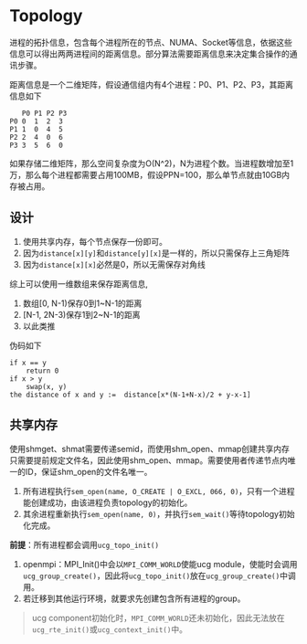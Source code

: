 # Topology
进程的拓扑信息，包含每个进程所在的节点、NUMA、Socket等信息，依据这些信息可以得出两两进程间的距离信息。部分算法需要距离信息来决定集合操作的通讯步骤。

距离信息是一个二维矩阵，假设通信组内有4个进程：P0、P1、P2、P3，其距离信息如下
```
   P0 P1 P2 P3
P0 0  1  2  3
P1 1  0  4  5
P2 2  4  0  6
P3 3  5  6  0
```
如果存储二维矩阵，那么空间复杂度为O(N^2)，N为进程个数。当进程数增加至1万，那么每个进程都需要占用100MB，假设PPN=100，那么单节点就由10GB内存被占用。

## 设计
1. 使用共享内存，每个节点保存一份即可。
2. 因为`distance[x][y]`和`distance[y][x]`是一样的，所以只需保存上三角矩阵
3. 因为`distance[x][x]`必然是0，所以无需保存对角线

综上可以使用一维数组来保存距离信息,
1. 数组[0, N-1)保存0到1~N-1的距离
2. [N-1, 2N-3)保存1到2~N-1的距离
3. 以此类推

伪码如下
```
if x == y
    return 0
if x > y
    swap(x, y)
the distance of x and y :=  distance[x*(N-1+N-x)/2 + y-x-1]
```

## 共享内存
使用shmget、shmat需要传递semid，而使用shm_open、mmap创建共享内存只需要提前规定文件名，因此使用shm_open、mmap。需要使用者传递节点内唯一的ID，保证shm_open的文件名唯一。
1. 所有进程执行`sem_open(name, O_CREATE | O_EXCL, 066, 0)`，只有一个进程能创建成功，由该进程负责topology的初始化。
2. 其余进程重新执行`sem_open(name, 0)`，并执行`sem_wait()`等待topology初始化完成。

**前提**：所有进程都会调用`ucg_topo_init()`
1. openmpi：MPI_Init()中会以`MPI_COMM_WORLD`使能ucg module，使能时会调用`ucg_group_create()`，因此将`ucg_topo_init()`放在`ucg_group_create()`中调用。
2. 若迁移到其他运行环境，就要求先创建包含所有进程的group。
> ucg component初始化时，`MPI_COMM_WORLD`还未初始化，因此无法放在`ucg_rte_init()`或`ucg_context_init()`中。
